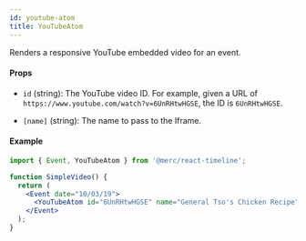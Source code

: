 ```yaml
---
id: youtube-atom
title: YouTubeAtom
---
```


Renders a responsive YouTube embedded video for an event.

#### Props

- `id` (string): The YouTube video ID. For example, given a URL of `https://www.youtube.com/watch?v=6UnRHtwHGSE`, the ID is `6UnRHtwHGSE`.

- `[name]` (string): The name to pass to the Iframe.

#### Example

```jsx
import { Event, YouTubeAtom } from '@merc/react-timeline';

function SimpleVideo() {
  return (
    <Event date="10/03/19">
      <YouTubeAtom id="6UnRHtwHGSE" name="General Tso's Chicken Recipe" />
    </Event>
  );
}
```
